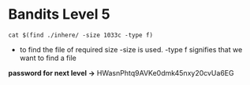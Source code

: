 # Bandits Level 5

```
cat $(find ./inhere/ -size 1033c -type f)
```
- to find the file of required size -size is used.
-type f signifies that we want to find a file

**password for next level ->** HWasnPhtq9AVKe0dmk45nxy20cvUa6EG

